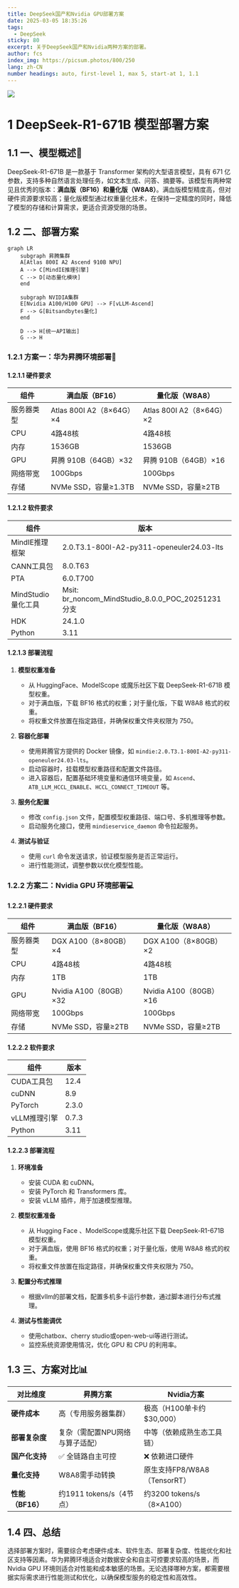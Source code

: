 ```yaml
---
title: DeepSeek国产和Nvidia GPU部署方案
date: 2025-03-05 18:35:26
tags:
  - DeepSeek
sticky: 80
excerpt: 关于DeepSeek国产和Nvidia两种方案的部署。
author: fcs
index_img: https://picsum.photos/800/250
lang: zh-CN
number headings: auto, first-level 1, max 5, start-at 1, 1.1
---
```


![](https://picsum.photos/800/250)

# 1 DeepSeek-R1-671B 模型部署方案

## 1.1 一、模型概述🌟​

DeepSeek-R1-671B 是一款基于 Transformer 架构的大型语言模型，具有 671 亿参数，支持多种自然语言处理任务，如文本生成、问答、摘要等。该模型有两种常见且优秀的版本：**满血版（BF16）和量化版（W8A8）**。满血版模型精度高，但对硬件资源要求较高；量化版模型通过权重量化技术，在保持一定精度的同时，降低了模型的存储和计算需求，更适合资源受限的场景。

## 1.2 二、部署方案

```mermaid
graph LR
    subgraph 昇腾集群
    A[Atlas 800I A2 Ascend 910B NPU]
    A --> C[MindIE推理引擎]
    C --> D[动态量化模块]
    end
    
    subgraph NVIDIA集群
    E[Nvidia A100/H100 GPU] --> F[vLLM-Ascend]
    F --> G[Bitsandbytes量化]
    end
    
    D --> H[统一API输出]
    G --> H
```

### 1.2.1 方案一：华为昇腾环境部署🐉

#### 1.2.1.1 硬件要求

| 组件    | 满血版（BF16）              | 量化版（W8A8）              |
| ----- | ---------------------- | ---------------------- |
| 服务器类型 | Atlas 800I A2（8×64G）×4 | Atlas 800I A2（8×64G）×2 |
| CPU   | 4路48核                  | 4路48核                  |
| 内存    | 1536GB                 | 1536GB                 |
| GPU   | 昇腾 910B（64GB）×32       | 昇腾 910B（64GB）×16       |
| 网络带宽  | 100Gbps                | 100Gbps                |
| 存储    | NVMe SSD，容量≥1.3TB      | NVMe SSD，容量≥2TB        |

#### 1.2.1.2 软件要求

| 组件             | 版本                                              |
| -------------- | ----------------------------------------------- |
| MindIE推理框架     | 2.0.T3.1-800I-A2-py311-openeuler24.03-lts       |
| CANN工具包        | 8.0.T63                                         |
| PTA            | 6.0.T700                                        |
| MindStudio量化工具 | Msit: br_noncom_MindStudio_8.0.0_POC_20251231分支 |
| HDK            | 24.1.0                                          |
| Python         | 3.11                                            |

#### 1.2.1.3 部署流程

1. **模型权重准备**
   - 从 HuggingFace、ModelScope 或魔乐社区下载 DeepSeek-R1-671B 模型权重。
   - 对于满血版，下载 BF16 格式的权重；对于量化版，下载 W8A8 格式的权重。
   - 将权重文件放置在指定路径，并确保权重文件夹权限为 750。

2. **容器化部署**
   - 使用昇腾官方提供的 Docker 镜像，如 `mindie:2.0.T3.1-800I-A2-py311-openeuler24.03-lts`。
   - 启动容器时，挂载模型权重路径和配置文件路径。
   - 进入容器后，配置基础环境变量和通信环境变量，如 `Ascend`、`ATB_LLM_HCCL_ENABLE`、`HCCL_CONNECT_TIMEOUT` 等。

3. **服务化配置**
   - 修改 `config.json` 文件，配置模型权重路径、端口号、多机推理等参数。
   - 启动服务化接口，使用 `mindieservice_daemon` 命令拉起服务。

4. **测试与验证**
   - 使用 `curl` 命令发送请求，验证模型服务是否正常运行。
   - 进行性能测试，调整参数以优化模型性能。

### 1.2.2 方案二：Nvidia GPU 环境部署💻

#### 1.2.2.1 硬件要求

| 组件    | 满血版（BF16）            | 量化版（W8A8）            |
| ----- | -------------------- | -------------------- |
| 服务器类型 | DGX A100（8×80GB）×4   | DGX A100（8×80GB）×2   |
| CPU   | 4路48核                | 4路48核                |
| 内存    | 1TB                  | 1TB                  |
| GPU   | Nvidia A100（80GB）×32 | Nvidia A100（80GB）×16 |
| 网络带宽  | 100Gbps              | 100Gbps              |
| 存储    | NVMe SSD，容量≥2TB      | NVMe SSD，容量≥2TB      |

#### 1.2.2.2 软件要求

| 组件       | 版本    |
| -------- | ----- |
| CUDA工具包  | 12.4  |
| cuDNN    | 8.9   |
| PyTorch  | 2.3.0 |
| vLLM推理引擎 | 0.7.3 |
| Python   | 3.11  |

#### 1.2.2.3 部署流程

1. **环境准备**
   - 安装 CUDA 和 cuDNN。
   - 安装 PyTorch 和 Transformers 库。
   - 安装 vLLM 插件，用于加速模型推理。

2. **模型权重准备**
   - 从 Hugging Face 、ModelScope或魔乐社区下载 DeepSeek-R1-671B 模型权重。
   - 对于满血版，使用 BF16 格式的权重；对于量化版，使用 W8A8 格式的权重。
   - 将权重文件放置在指定路径，并确保权重文件夹权限为 750。

3. **配置分布式推理**
   - 根据vllm的部署文档，配置多机多卡运行参数，通过脚本进行分布式推理。

4. **测试与性能调优**
   - 使用chatbox、cherry studio或open-web-ui等进行测试。
   - 监控系统资源使用情况，优化 GPU 和 CPU 的利用率。

## 1.3 三、方案对比📊

| 对比维度            | 昇腾方案                | Nvidia方案               |
| --------------- | ------------------- | ---------------------- |
| ​**硬件成本**​      | 高（专用服务器集群）          | 极高（H100单卡约$30,000）     |
| ​**部署复杂度**​     | 复杂（需配置NPU网络与算子适配）   | 中等（依赖成熟生态工具链）          |
| ​**国产化支持**​     | ✅ 全链路自主可控           | ❌ 依赖进口硬件               |
| ​**量化支持**​      | W8A8需手动转换           | 原生支持FP8/W8A8（TensorRT） |
| ​**性能（BF16）​**​ | 约1911 tokens/s（4节点） | 约3200 tokens/s（8×A100） |

## 1.4 四、总结

选择部署方案时，需要综合考虑硬件成本、软件生态、部署复杂度、性能优化和社区支持等因素。华为昇腾环境适合对数据安全和自主可控要求较高的场景，而 Nvidia GPU 环境则适合对性能和成本敏感的场景。无论选择哪种方案，都需要根据实际需求进行性能测试和优化，以确保模型服务的稳定性和高效性。

